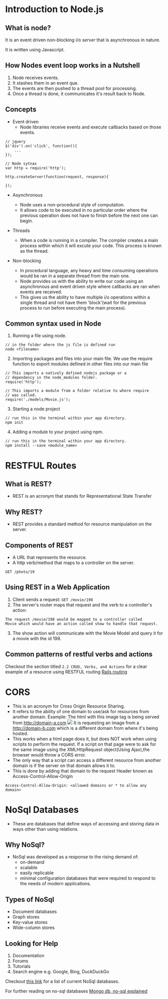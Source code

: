 # Introduction to Node.js
What is node?
-------------
It is an event driven non-blocking i/o *server*
that is asynchronous in nature. 

It is written using Javascript.

## How Nodes event loop works in a Nutshell
1. Node receives events.
2. It stashes them in an event que.
3. The events are then pushed to a thread pool
for processing.
4. Once a thread is done, it communicates it's
result back to Node.

## Concepts
- Event driven
    + Node libraries receive events and execute callbacks based on those events.
```
// jquery
$('div').on('click', function(){
    ...
});

// Node sytnax
var http = require('http');

http.createServer(function(request, response){

});
```
- Asynchronous
    - Node uses a non-procedural style of computation.
    - It allows code to be executed in no particular
    order where the previous operation does not have
    to finish before the next one can begin. 

- Threads
    + When a code is running in a compiler. The compiler 
    creates a main process within which it will excute your
    code. This process is known as the thread.

- Non-blocking
    + In procedural language, any heavy and time consuming
    operations would be ran in a separate thread from the 
    main one.
    + Node provides us with the ability to write our code using
    an asynchronous and event driven style where callbacks are
    ran when events are received.
    + This gives us the ability to have multiple i/o operations
    within a single thread and not have them 'block'(wait for 
    the previous process to run before executing the main 
    process). 


## Common syntax used in Node
1. Running a file using node.
```
// in the folder where the js file is defined run
node <filename>
```

2. Importing packages and files into your main file.
We use the require function to export modules defined in other
files into our main file
```
// This imports a natively defined nodejs package or a 
// dependency in the node_modules folder.
require('http');

// This imports a module from a folder relative to where require 
// was called.
require('./models/Movie.js');
```

3. Starting a node project
```
// run this in the terminal within your app directory. 
npm init
```

4. Adding a module to your project using npm.
```
// run this in the terminal within your app directory. 
npm install --save <module_name>
```

# RESTFUL Routes
## What is REST?
- REST is an acronym that stands for Representational State Transfer

## Why REST?
- REST provides a standard method for resource manipulation on the 
server.

## Components of REST
- A URL that represents the resource.
- A http verb/method that maps to a controller on the server.

`GET /photo/19`


## Using REST in a Web Application 
1. Client sends a request: `GET /movie/198`
2. The server's router maps that request and the verb to a 
controller's action:
```
The request /movie/198 would be mapped to a controller called
Movie which would have an action called show to handle that request. 
```
3. The show action will communicate with the Movie Model and query
it for a movie with the id 198.

## Common patterns of restful verbs and actions
Checkout the section titled `2.2 CRUD, Verbs, and Actions` for a
clear example of a resource using RESTFUL routing [Rails routing](http://guides.rubyonrails.org/routing.html) 


# CORS
- This is an acronym for Cross Origin Resource Sharing.
- It refers to the ability of one domain to use/ask for resources 
from another domain.
    Example: 
    The html with  this image tag is being served
    from http://domain-a.com <img src="http://domain-b.com/mouse.jpg">
    It is requesting an image from a http://domain-b.com which is a
    different domain from where it's being hosted.
- This works when a html page does it, but does NOT work when using
scripts to perform the request. If a script on that page were to ask
for the same image using the XMLHttpRequest object(Using Ajax),the 
browser would throw a CORS error.
- The only way that a script can access a different resource from
another domain is if the server on that domain allows it to.
- This is done by adding that domain to the request Header known as
Access-Control-Allow-Origin
```
Access-Control-Allow-Origin: <allowed domains or * to allow any domain>
```


# NoSql Databases
- These are databases that define ways of accessing and storing data
in ways other than using relations.

## Why NoSql?
- NoSql was developed as a response to the rising demand of:
    + on-demand
    + scalable
    + easily replicable
    + minimal configuration
databases that were required to respond to the needs of modern
applications.

## Types of NoSql
- Document databases
- Graph stores
- Key-value stores
- Wide-column stores

## Looking for Help
1. Documentation
2. Forums
3. Tutorials
4. Search engine e.g. Google, Bing, DuckDuckGo



Checkout [this link](http://nosql-database.org/) for a list of current NoSql databases.

For further reading on no-sql databases [Mongo db, no-sql explained](https://www.mongodb.com/nosql-explained)